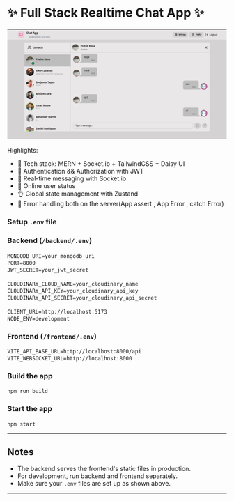 # ✨ Full Stack Realtime Chat App ✨

![Demo App](frontend/public/Screenshot%20from%202025-06-11%2019-23-25.png)


Highlights:

- 🌟 Tech stack: MERN + Socket.io + TailwindCSS + Daisy UI
- 🎃 Authentication && Authorization with JWT
- 👾 Real-time messaging with Socket.io
- 🚀 Online user status
- 👌 Global state management with Zustand
- 🐞 Error handling both on the server(App assert , App Error , catch Error)


### Setup `.env` file

### Backend (`/backend/.env`)

```env
MONGODB_URI=your_mongodb_uri
PORT=8000
JWT_SECRET=your_jwt_secret

CLOUDINARY_CLOUD_NAME=your_cloudinary_name
CLOUDINARY_API_KEY=your_cloudinary_api_key
CLOUDINARY_API_SECRET=your_cloudinary_api_secret

CLIENT_URL=http://localhost:5173
NODE_ENV=development
```

### Frontend (`/frontend/.env`)

```env
VITE_API_BASE_URL=http://localhost:8000/api
VITE_WEBSOCKET_URL=http://localhost:8000
```


### Build the app

```shell
npm run build
```

### Start the app

```shell
npm start
```
---

## Notes

- The backend serves the frontend's static files in production.
- For development, run backend and frontend separately.
- Make sure your `.env` files are set up as shown above.

---